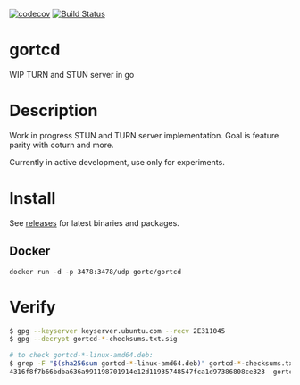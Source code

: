 [![codecov](https://codecov.io/gh/gortc/gortcd/branch/master/graph/badge.svg)](https://codecov.io/gh/gortc/gortcd)
[![Build Status](https://travis-ci.com/gortc/gortcd.svg?branch=master)](https://travis-ci.com/gortc/gortcd)

# gortcd
WIP TURN and STUN server in go

# Description
Work in progress STUN and TURN server implementation.
Goal is feature parity with coturn and more.

Currently in active development, use only for experiments.

# Install
See [releases](https://github.com/gortc/gortcd/releases/latest) for latest
binaries and packages.
## Docker
```
docker run -d -p 3478:3478/udp gortc/gortcd
```

# Verify
```bash
$ gpg --keyserver keyserver.ubuntu.com --recv 2E311045
$ gpg --decrypt gortcd-*-checksums.txt.sig

# to check gortcd-*-linux-amd64.deb:
$ grep -F "$(sha256sum gortcd-*-linux-amd64.deb)" gortcd-*-checksums.txt
4316f8f7b66bdba636a991198701914e12d11935748547fca1d97386808ce323  gortcd-0.4.0-linux-amd64.deb
```